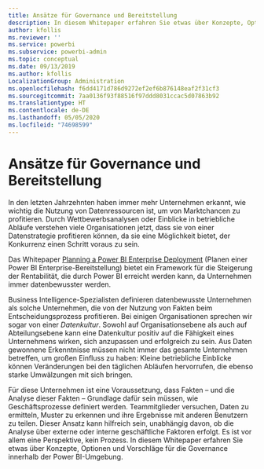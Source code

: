```yaml
---
title: Ansätze für Governance und Bereitstellung
description: In diesem Whitepaper erfahren Sie etwas über Konzepte, Optionen und Vorschläge für die Governance innerhalb der Power BI-Umgebung.
author: kfollis
ms.reviewer: ''
ms.service: powerbi
ms.subservice: powerbi-admin
ms.topic: conceptual
ms.date: 09/13/2019
ms.author: kfollis
LocalizationGroup: Administration
ms.openlocfilehash: f6dd4171d786d9272ef2ef6b876148eaf2f31cf3
ms.sourcegitcommit: 7aa0136f93f88516f97ddd8031ccac5d07863b92
ms.translationtype: HT
ms.contentlocale: de-DE
ms.lasthandoff: 05/05/2020
ms.locfileid: "74698599"
---
```

# <a name="governance-and-deployment-approaches"></a>Ansätze für Governance und Bereitstellung

In den letzten Jahrzehnten haben immer mehr Unternehmen erkannt, wie wichtig die Nutzung von Datenressourcen ist, um von Marktchancen zu profitieren. Durch Wettbewerbsanalysen oder Einblicke in betriebliche Abläufe verstehen viele Organisationen jetzt, dass sie von einer Datenstrategie profitieren können, da sie eine Möglichkeit bietet, der Konkurrenz einen Schritt voraus zu sein.  

Das Whitepaper [Planning a Power BI Enterprise Deployment](https://go.microsoft.com/fwlink/?linkid=2057861) (Planen einer Power BI Enterprise-Bereitstellung) bietet ein Framework für die Steigerung der Rentabilität, die durch Power BI erreicht werden kann, da Unternehmen immer datenbewusster werden.

Business Intelligence-Spezialisten definieren datenbewusste Unternehmen als solche Unternehmen, die von der Nutzung von Fakten beim Entscheidungsprozess profitieren.  Bei einigen Organisationen sprechen wir sogar von einer *Datenkultur*. Sowohl auf Organisationsebene als auch auf Abteilungsebene kann eine Datenkultur positiv auf die Fähigkeit eines Unternehmens wirken, sich anzupassen und erfolgreich zu sein.  Aus Daten gewonnene Erkenntnisse müssen nicht immer das gesamte Unternehmen betreffen, um großen Einfluss zu haben: Kleine betriebliche Einblicke können Veränderungen bei den täglichen Abläufen hervorrufen, die ebenso starke Umwälzungen mit sich bringen.

Für diese Unternehmen ist eine Voraussetzung, dass Fakten – und die Analyse dieser Fakten – Grundlage dafür sein müssen, wie Geschäftsprozesse definiert werden. Teammitglieder versuchen, Daten zu ermitteln, Muster zu erkennen und ihre Ergebnisse mit anderen Benutzern zu teilen. Dieser Ansatz kann hilfreich sein, unabhängig davon, ob die Analyse über externe oder interne geschäftliche Faktoren erfolgt. Es ist vor allem eine Perspektive, kein Prozess. In diesem Whitepaper erfahren Sie etwas über Konzepte, Optionen und Vorschläge für die Governance innerhalb der Power BI-Umgebung.